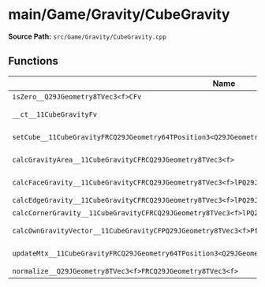 # main/Game/Gravity/CubeGravity

**Source Path:** `src/Game/Gravity/CubeGravity.cpp`

## Functions

| Name | Address | Match % |
|------|---------|---------|
| `isZero__Q29JGeometry8TVec3<f>CFv` | `0x80157120` | :x: (0.0%) |
| `__ct__11CubeGravityFv` | `0x8015714C` | :white_check_mark: (100.0%) |
| `setCube__11CubeGravityFRCQ29JGeometry64TPosition3<Q29JGeometry38TMatrix34<Q29JGeometry13SMatrix34C<f>>>` | `0x801571B0` | :white_check_mark: (100.0%) |
| `calcGravityArea__11CubeGravityCFRCQ29JGeometry8TVec3<f>` | `0x801571D8` | :x: (95.9%) |
| `calcFaceGravity__11CubeGravityCFRCQ29JGeometry8TVec3<f>lPQ29JGeometry8TVec3<f>Pf` | `0x801573B8` | :x: (81.8%) |
| `calcEdgeGravity__11CubeGravityCFRCQ29JGeometry8TVec3<f>lPQ29JGeometry8TVec3<f>Pf` | `0x80157518` | :x: (0.0%) |
| `calcCornerGravity__11CubeGravityCFRCQ29JGeometry8TVec3<f>lPQ29JGeometry8TVec3<f>Pf` | `0x801578EC` | :x: (0.0%) |
| `calcOwnGravityVector__11CubeGravityCFPQ29JGeometry8TVec3<f>PfRCQ29JGeometry8TVec3<f>` | `0x80157BDC` | :x: (98.5%) |
| `updateMtx__11CubeGravityFRCQ29JGeometry64TPosition3<Q29JGeometry38TMatrix34<Q29JGeometry13SMatrix34C<f>>>` | `0x80157CE0` | :white_check_mark: (100.0%) |
| `normalize__Q29JGeometry8TVec3<f>FRCQ29JGeometry8TVec3<f>` | `0x80157D5C` | :x: (0.0%) |